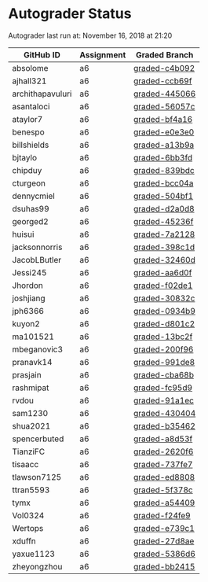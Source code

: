 # Autograder Status
Autograder last run at: November 16, 2018 at 21:20

| GitHub ID | Assignment | Graded Branch |
|-----------|------------|---------------|
| absolome | a6 | [graded-c4b092](https://github.com/Fall2018COMP401-001/a6-absolome/tree/graded-c4b092) | 
| ajhall321 | a6 | [graded-ccb69f](https://github.com/Fall2018COMP401-001/a6-ajhall321/tree/graded-ccb69f) | 
| archithapavuluri | a6 | [graded-445066](https://github.com/Fall2018COMP401-001/a6-archithapavuluri/tree/graded-445066) | 
| asantaloci | a6 | [graded-56057c](https://github.com/Fall2018COMP401-001/a6-asantaloci/tree/graded-56057c) | 
| ataylor7 | a6 | [graded-bf4a16](https://github.com/Fall2018COMP401-001/a6-ataylor7/tree/graded-bf4a16) | 
| benespo | a6 | [graded-e0e3e0](https://github.com/Fall2018COMP401-001/a6-benespo/tree/graded-e0e3e0) | 
| billshields | a6 | [graded-a13b9a](https://github.com/Fall2018COMP401-001/a6-billshields/tree/graded-a13b9a) | 
| bjtaylo | a6 | [graded-6bb3fd](https://github.com/Fall2018COMP401-001/a6-bjtaylo/tree/graded-6bb3fd) | 
| chipduy | a6 | [graded-839bdc](https://github.com/Fall2018COMP401-001/a6-chipduy/tree/graded-839bdc) | 
| cturgeon | a6 | [graded-bcc04a](https://github.com/Fall2018COMP401-001/a6-cturgeon/tree/graded-bcc04a) | 
| dennycmiel | a6 | [graded-504bf1](https://github.com/Fall2018COMP401-001/a6-dennycmiel/tree/graded-504bf1) | 
| dsuhas99 | a6 | [graded-d2a0d8](https://github.com/Fall2018COMP401-001/a6-dsuhas99/tree/graded-d2a0d8) | 
| georged2 | a6 | [graded-45236f](https://github.com/Fall2018COMP401-001/a6-georged2/tree/graded-45236f) | 
| huisui | a6 | [graded-7a2128](https://github.com/Fall2018COMP401-001/a6-huisui/tree/graded-7a2128) | 
| jacksonnorris | a6 | [graded-398c1d](https://github.com/Fall2018COMP401-001/a6-jacksonnorris/tree/graded-398c1d) | 
| JacobLButler | a6 | [graded-32460d](https://github.com/Fall2018COMP401-001/a6-JacobLButler/tree/graded-32460d) | 
| Jessi245 | a6 | [graded-aa6d0f](https://github.com/Fall2018COMP401-001/a6-Jessi245/tree/graded-aa6d0f) | 
| Jhordon | a6 | [graded-f02de1](https://github.com/Fall2018COMP401-001/a6-Jhordon/tree/graded-f02de1) | 
| joshjiang | a6 | [graded-30832c](https://github.com/Fall2018COMP401-001/a6-joshjiang/tree/graded-30832c) | 
| jph6366 | a6 | [graded-0934b9](https://github.com/Fall2018COMP401-001/a6-jph6366/tree/graded-0934b9) | 
| kuyon2 | a6 | [graded-d801c2](https://github.com/Fall2018COMP401-001/a6-kuyon2/tree/graded-d801c2) | 
| ma101521 | a6 | [graded-13bc2f](https://github.com/Fall2018COMP401-001/a6-ma101521/tree/graded-13bc2f) | 
| mbeganovic3 | a6 | [graded-200f96](https://github.com/Fall2018COMP401-001/a6-mbeganovic3/tree/graded-200f96) | 
| pranavk14 | a6 | [graded-991de8](https://github.com/Fall2018COMP401-001/a6-pranavk14/tree/graded-991de8) | 
| prasjain | a6 | [graded-cba68b](https://github.com/Fall2018COMP401-001/a6-prasjain/tree/graded-cba68b) | 
| rashmipat | a6 | [graded-fc95d9](https://github.com/Fall2018COMP401-001/a6-rashmipat/tree/graded-fc95d9) | 
| rvdou | a6 | [graded-91a1ec](https://github.com/Fall2018COMP401-001/a6-rvdou/tree/graded-91a1ec) | 
| sam1230 | a6 | [graded-430404](https://github.com/Fall2018COMP401-001/a6-sam1230/tree/graded-430404) | 
| shua2021 | a6 | [graded-b35462](https://github.com/Fall2018COMP401-001/a6-shua2021/tree/graded-b35462) | 
| spencerbuted | a6 | [graded-a8d53f](https://github.com/Fall2018COMP401-001/a6-spencerbuted/tree/graded-a8d53f) | 
| TianziFC | a6 | [graded-2620f6](https://github.com/Fall2018COMP401-001/a6-TianziFC/tree/graded-2620f6) | 
| tisaacc | a6 | [graded-737fe7](https://github.com/Fall2018COMP401-001/a6-tisaacc/tree/graded-737fe7) | 
| tlawson7125 | a6 | [graded-ed8808](https://github.com/Fall2018COMP401-001/a6-tlawson7125/tree/graded-ed8808) | 
| ttran5593 | a6 | [graded-5f378c](https://github.com/Fall2018COMP401-001/a6-ttran5593/tree/graded-5f378c) | 
| tymx | a6 | [graded-a54409](https://github.com/Fall2018COMP401-001/a6-tymx/tree/graded-a54409) | 
| Vol0324 | a6 | [graded-f24fe9](https://github.com/Fall2018COMP401-001/a6-Vol0324/tree/graded-f24fe9) | 
| Wertops | a6 | [graded-e739c1](https://github.com/Fall2018COMP401-001/a6-Wertops/tree/graded-e739c1) | 
| xduffn | a6 | [graded-27d8ae](https://github.com/Fall2018COMP401-001/a6-xduffn/tree/graded-27d8ae) | 
| yaxue1123 | a6 | [graded-5386d6](https://github.com/Fall2018COMP401-001/a6-yaxue1123/tree/graded-5386d6) | 
| zheyongzhou | a6 | [graded-bb2415](https://github.com/Fall2018COMP401-001/a6-zheyongzhou/tree/graded-bb2415) | 
